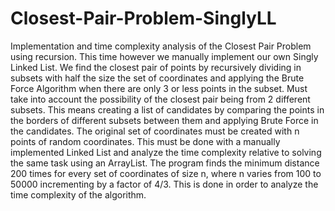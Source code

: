 # Closest-Pair-Problem-SinglyLL
Implementation and time complexity analysis of the Closest Pair Problem using recursion. This time however we manually implement our own Singly Linked List. We find the closest pair of points by recursively dividing in subsets with half the size the set of coordinates and applying the Brute Force Algorithm when there are only 3 or less points in the subset. Must take into account the possibility of the closest pair being from 2 different subsets. This means creating a list of candidates by comparing the points in the borders of different subsets between them and applying Brute Force in the candidates. The original set of coordinates must be created with n points of random coordinates. This must be done with a manually implemented Linked List and analyze the time complexity relative to solving the same task using an ArrayList. The program finds the minimum distance 200 times for every set of coordinates of size n, where n varies from 100 to 50000 incrementing by a factor of 4/3. This is done in order to analyze the time complexity of the algorithm.
